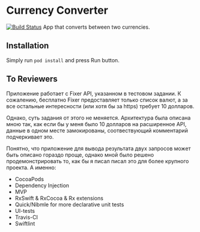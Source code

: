 # Currency Converter
[![Build Status](https://travis-ci.org/MortMerr/converter.svg?branch=develop)](https://travis-ci.org/MortMerr/converter)
App that converts between two currencies.

## Installation
Simply run `pod install` and press Run button.

## To Reviewers
Приложение работает с Fixer API, указанном в тестовом задании. К сожалению, бесплатно Fixer предоставляет только список валют, а за все остальные интересности (или хотя бы за https) требует 10 долларов.

Однако, суть задания от этого не меняется. Архитектура была описана мною так, как если бы у меня было 10 долларов на расширенное API, данные в одном месте замокированы,
соотвествующий комментарий подчеркивает это.

Понятно, что приложение для вывода результата двух запросов может быть описано гораздо проще, однако мной было решено продемонстрировать то, как бы я писал писал это для более крупного проекта.
А именно:

- CocoaPods
- Dependency Injection
- MVP
- RxSwift & RxCocoa & Rx extensions
- Quick/Nibmle for more declarative unit tests
- UI-tests
- Travis-CI
- Swiftlint
